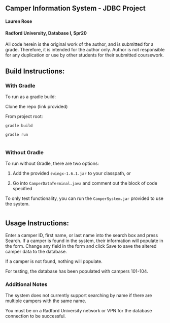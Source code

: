 ## Camper Information System - JDBC Project
#### Lauren Rose
#### Radford University, Database I, Spr20

All code herein is the original work of the author, and is submitted for a grade. Therefore, it is intended for the author only. Author is not responsible for any duplication or use by other students for their submitted coursework.

## Build Instructions:

### With Gradle

To run as a gradle build:

Clone the repo (link provided)

From project root:

``gradle build``

``gradle run``

#

### Without Gradle

To run without Gradle, there are two options:

1. Add the provided `swingx-1.6.1.jar` to your classpath, or

2. Go into `CamperDataTerminal.java` and comment out the block of code specified

To only test functionality, you can run the `CamperSystem.jar` provided to use the system.

#

## Usage Instructions:

Enter a camper ID, first name, or last name into the search box and press Search. 
If a camper is found in the system, their information will populate in the form.
Change any field in the form and click Save to save the altered camper data to the
database.

If a camper is not found, nothing will populate.

For testing, the database has been populated with campers 101-104.

### Additional Notes

The system does not currently support searching by name if there are multiple campers with the same name.

You must be on a Radford University network or VPN for the database connection to be successful.
